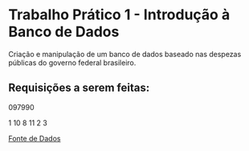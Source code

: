 # Trabalho Prático 1 - Introdução à Banco de Dados
Criação e manipulação de um banco de dados baseado nas despezas públicas do governo federal brasileiro.

## Requisições a serem feitas:
097990

1
10
8
11
2
3

[Fonte de Dados](http://www.portaldatransparencia.gov.br/download-de-dados/)
